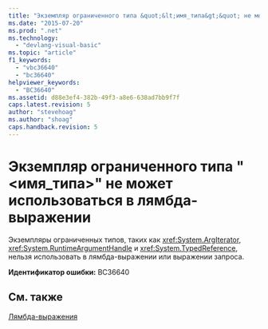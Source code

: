 ```yaml
---
title: "Экземпляр ограниченного типа &quot;&lt;имя_типа&gt;&quot; не может использоваться в лямбда-выражении | Microsoft Docs"
ms.date: "2015-07-20"
ms.prod: ".net"
ms.technology: 
  - "devlang-visual-basic"
ms.topic: "article"
f1_keywords: 
  - "vbc36640"
  - "bc36640"
helpviewer_keywords: 
  - "BC36640"
ms.assetid: d88e3ef4-382b-49f3-a8e6-638ad7bb9f7f
caps.latest.revision: 5
author: "stevehoag"
ms.author: "shoag"
caps.handback.revision: 5
---
```

# Экземпляр ограниченного типа &quot;&lt;имя_типа&gt;&quot; не может использоваться в лямбда-выражении
Экземпляры ограниченных типов, таких как <xref:System.ArgIterator>, <xref:System.RuntimeArgumentHandle> и <xref:System.TypedReference>, нельзя использовать в лямбда\-выражении или выражении запроса.  
  
 **Идентификатор ошибки:** BC36640  
  
## См. также  
 [Лямбда\-выражения](../../visual-basic/programming-guide/language-features/procedures/lambda-expressions.md)